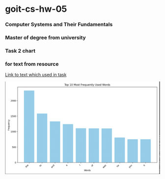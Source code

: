 # goit-cs-hw-05

### Computer Systems and Their Fundamentals

### Master of degree from university


### Task 2 chart
### for text from resource 
[Link to text which used in task](https://gutenberg.net.au/ebooks05/0500781.txt)

![Count of words Visualization](doc/chart.png)